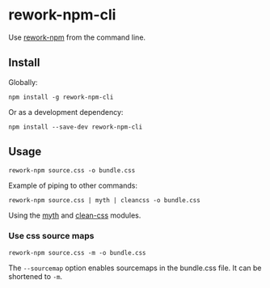 # rework-npm-cli

Use [rework-npm](https://github.com/conradz/rework-npm) from the command line.

## Install

Globally:

```
npm install -g rework-npm-cli
```

Or as a development dependency:

```
npm install --save-dev rework-npm-cli
```

## Usage

```
rework-npm source.css -o bundle.css
```

Example of piping to other commands:

```
rework-npm source.css | myth | cleancss -o bundle.css
```

Using the [myth](https://github.com/segmentio/myth) and [clean-css](https://github.com/GoalSmashers/clean-css) modules.

### Use css source maps

```
rework-npm source.css -m -o bundle.css
```

The `--sourcemap` option enables sourcemaps in the bundle.css file. It can be shortened to `-m`.